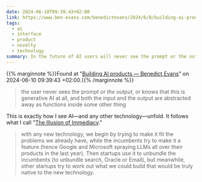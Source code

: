 ```yaml
---
date: 2024-06-10T09:39:43+02:00
link: https://www.ben-evans.com/benedictevans/2024/6/8/building-ai-products
tags:
  - ai
  - interface
  - product
  - novelty
  - technology
summary: In the future of AI users will never see the prompt or the output
---
```

{{% marginnote %}}Found at "[Building AI products — Benedict Evans](https://web.archive.org/web/20240610093943/https://www.ben-evans.com/benedictevans/2024/6/8/building-ai-products)" on 2024-06-10 09:39:43 +02:00.{{% /marginnote %}}

> the user never sees the prompt _or the output_, or knows that this is generative AI at all, and both the input and the output are abstracted away as functions inside some other thing

This is exactly how I see AI—and any other technology—unfold. It follows what I call "[The Illusion of Immediacy](https://brunopedro.com/2020/10/05/the-illusion-of-immediacy/)."

> with any new technology, we begin by trying to make it fit the problems we already have, while the incumbents try to make it a feature (hence Google and Microsoft spraying LLMs all over their products in the last year). Then startups use it to unbundle the incumbents (to unbundle search, Oracle or Email), but meanwhile, other startups try to work out what we could build that would be truly native to the new technology.